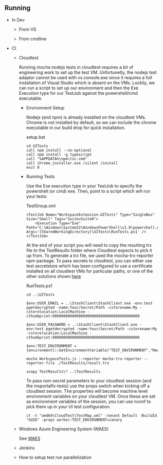 ## Running

* In Dev

    * From VS

    * From cmdline

* CI

    * Cloudtest

      Running mocha nodejs tests in cloudtest requires a bit of engineering work to set up the test VM. Unfortunetly, the nodejs test adaptor cannot be used with vs.console.exe since it requires a full installation of Visual Studio which is absent on the VMs. Luckily, we can run a script to set up our environment and then the Exe Execution type for our TestJob against the powershell/cmd executable.

        * Environment Setup

            Nodejs (and npm) is already installed on the cloudtest VMs. Chrome is not installed by default, so we can include the chrome executable in our build drop for quick installation.

            setup.bat
            ```
            cd UITests
            call npm install --no-optional
            call npm install -g typescript
            call "%APPDATA%\npm\tsc.cmd"
            call chrome_installer.exe /silent /install
            exit 0
            ```

        * Running Tests

            Use the Exe execution type in your TestJob to specify the powershell (or cmd) exe. Then, point to a script which will run your tests:

            TestGroup.xml
            ```
            <TestJob Name="WorkspaceExtension.UITests" Type="SingleBox" Size="Small" Tags="Suite=Suite0">
                <Execution Type="Exe" Path="C:\Windows\System32\WindowsPowerShell\v1.0\powershell.exe" Args='[SharedWorkingDirectory]\UITests\RunTests.ps1' />
            </TestJob>
            ```

            At the end of your script you will need to copy the resulting trx file to the TestResults folder where Cloudtest expects to pick it up from. To generate a trx file, we used the mocha-trx-reporter npm package. To pass secrets to cloudtest, you can either use test secretstore which has been configured to use a certificate installed on all cloudtest VMs for particular paths, or one of the other solutions shown [here](https://stackoverflow.microsoft.com/questions/11589/getting-ais-token-in-cloudtest-machine/11665#11665)

            RunTests.ps1
            ```
            cd ..\UITests

            $env:USER_EMAIL = ..\StashClient\StashClient.exe -env:test pgetdecrypted -name:Your/Secret/Path -cstorename:My -cstorelocation:LocalMachine -cthumbprint:0000000000000000000000000000000000000000

            $env:USER_PASSWORD = ..\StashClient\StashClient.exe -env:test pgetdecrypted -name:Your/Secret/Path -cstorename:My -cstorelocation:LocalMachine -cthumbprint:0000000000000000000000000000000000000000

            $env:TEST_ENVIRONMENT = [environment]::GetEnvironmentVariable("TEST_ENVIRONMENT","Machine")

            mocha WorkspaceTests.js --reporter mocha-trx-reporter --reporter-file ./TestResults/result.trx

            xcopy TestResults\* ..\TestResults
            ```

            To pass non-secret parameters to your cloudtest session (and the msportalfx-tests) use the props switch when kicking off a cloudtest session. The properties will become machine level environment variables on your cloudtest VM. Once these are set as environment variables of the session, you can use nconf to pick them up in your UI test configuration.

            ```
            ct -t "amd64\CloudTest\TestMap.xml" -tenant Default -BuildId "GUID" -props worker:TEST_ENVIRONMENT=canary
            ```

    * Windows Azure Engineering System (WAES)

        See [WAES](http://aka.ms/WAES)

    * Jenkins


    *  How to setup test run parallelization